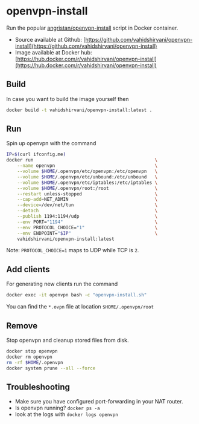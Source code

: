 # openvpn-install
Run the popular [angristan/openvpn-install](https://github.com/angristan/openvpn-install) script in Docker container.
* Source available at Github: [https://github.com/vahidshirvani/openvpn-install](https://github.com/vahidshirvani/openvpn-install)
* Image available at Docker hub: [https://hub.docker.com/r/vahidshirvani/openvpn-install](https://hub.docker.com/r/vahidshirvani/openvpn-install)

## Build
In case you want to build the image yourself then 
```bash
docker build -t vahidshirvani/openvpn-install:latest .
```

## Run
Spin up openvpn with the command
```bash
IP=$(curl ifconfig.me)
docker run                                             \
    --name openvpn                                     \
    --volume $HOME/.openvpn/etc/openvpn:/etc/openvpn   \
    --volume $HOME/.openvpn/etc/unbound:/etc/unbound   \
    --volume $HOME/.openvpn/etc/iptables:/etc/iptables \
    --volume $HOME/.openvpn/root:/root                 \
    --restart unless-stopped                           \
    --cap-add=NET_ADMIN                                \
    --device=/dev/net/tun                              \
    --detach                                           \
    --publish 1194:1194/udp                            \
    --env PORT="1194"                                  \
    --env PROTOCOL_CHOICE="1"                          \
    --env ENDPOINT="$IP"                               \
    vahidshirvani/openvpn-install:latest
```
Note: `PROTOCOL_CHOICE=1` maps to UDP while TCP is `2`. 

## Add clients
For generating new clients run the command 
```bash
docker exec -it openvpn bash -c "openvpn-install.sh"
```
You can find the `*.ovpn` file at location `$HOME/.openvpn/root`

## Remove
Stop openvpn and cleanup stored files from disk.
```bash
docker stop openvpn
docker rm openvpn
rm -rf $HOME/.openvpn
docker system prune --all --force
```

## Troubleshooting
* Make sure you have configured port-forwarding in your NAT router.
* Is openvpn running? `docker ps -a`
* look at the logs with `docker logs openvpn`
